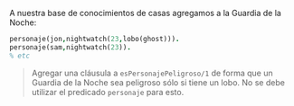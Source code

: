 A nuestra base de conocimientos de casas agregamos a la Guardia de la Noche:

```prolog
personaje(jon,nightwatch(23,lobo(ghost))).
personaje(sam,nightwatch(23)).
% etc
```

> Agregar una cláusula a `esPersonajePeligroso/1` de forma que un Guardia de la Noche sea peligroso sólo si tiene un lobo. No se debe utilizar el predicado `personaje` para esto.
